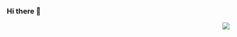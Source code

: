 ### Hi there 👋
<img align="right" src="https://github-readme-stats.vercel.app/api?username=&show_icons=true&icon_color=CE1D2D&text_color=718096&bg_color=ffffff&hide_title=true" />
<!--
**MarcusPierce/MarcusPierce** is a ✨ _special_ ✨ repository because its `README.md` (this file) appears on your GitHub profile.

Here are some ideas to get you started:

- 🔭 I’m currently working on ...
- 🌱 I’m currently learning ...
- 👯 I’m looking to collaborate on ...
- 🤔 I’m looking for help with ...
- 💬 Ask me about ...
- 📫 How to reach me: ...
- 😄 Pronouns: ...
- ⚡ Fun fact: ...
-->
